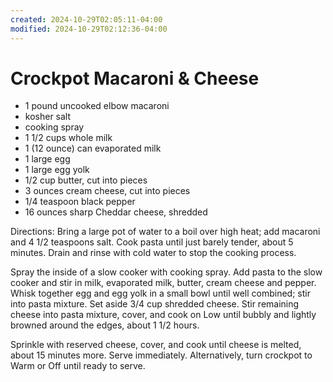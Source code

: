 ```yaml
---
created: 2024-10-29T02:05:11-04:00
modified: 2024-10-29T02:12:36-04:00
---
```


# Crockpot Macaroni & Cheese

- 1 pound uncooked elbow macaroni
- kosher salt
- cooking spray
- 1 1/2 cups whole milk
- 1 (12 ounce) can evaporated milk
- 1 large egg
- 1 large egg yolk
- 1/2 cup butter, cut into pieces
- 3 ounces cream cheese, cut into pieces
- 1/4 teaspoon black pepper
- 16 ounces sharp Cheddar cheese, shredded

Directions:
Bring a large pot of water to a boil over high heat; add macaroni and 4 1/2 teaspoons salt. Cook pasta until just barely tender, about 5 minutes. Drain and rinse with cold water to stop the cooking process.

Spray the inside of a slow cooker with cooking spray. Add pasta to the slow cooker and stir in milk, evaporated milk, butter, cream cheese and pepper. Whisk together egg and egg yolk in a small bowl until well combined; stir into pasta mixture. Set aside 3/4 cup shredded cheese. Stir remaining cheese into pasta mixture, cover, and cook on Low until bubbly and lightly browned around the edges, about 1 1/2 hours. 

Sprinkle with reserved cheese, cover, and cook until cheese is melted, about 15 minutes more. Serve immediately. Alternatively, turn crockpot to Warm or Off until ready to serve.
